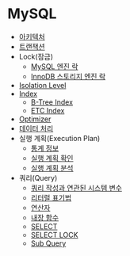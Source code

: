 # MySQL

- [아키텍처](architecture.md)
- [트랜잭션](transaction.md)
- Lock(잠금)
    - [MySQL 엔진 락](mysql_lock.md)
    - [InnoDB 스토리지 엔진 락](innodb_lock.md)
- [Isolation Level](isolation_level.md)
- [Index](index.md)
    - [B-Tree Index](btree_index.md)
    - [ETC Index](etc_index.md)
- [Optimizer](optimizer.md)
- [데이터 처리](data_processing.md)
- 실행 계획(Execution Plan)
    - [통계 정보](statistics.md)
    - [실행 계획 확인](check_execution_plan.md)
    - [실행 계획 분석](analyze_execution_plan.md)
- 쿼리(Query)
    - [쿼리 작성과 연관된 시스템 변수](query_system_variable.md)
    - [리터럴 표기법](literal_notation.md)
    - [연산자](operator.md)
    - [내장 함수](built_in_function.md)
    - [SELECT](select.md)
    - [SELECT LOCK](select_lock.md)
    - [Sub Query](sub_query.md)
